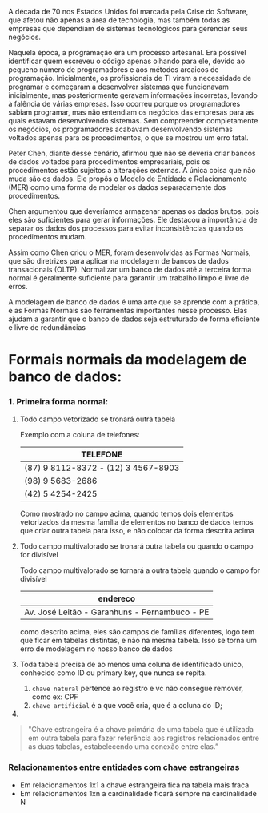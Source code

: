 A década de 70 nos Estados Unidos foi marcada pela Crise do Software, que afetou não apenas a área de tecnologia, mas também todas as empresas que dependiam de sistemas tecnológicos para gerenciar seus negócios.

Naquela época, a programação era um processo artesanal. Era possível identificar quem escreveu o código apenas olhando para ele, devido ao pequeno número de programadores e aos métodos arcaicos de programação. Inicialmente, os profissionais de TI viram a necessidade de programar e começaram a desenvolver sistemas que funcionavam inicialmente, mas posteriormente geravam informações incorretas, levando à falência de várias empresas. Isso ocorreu porque os programadores sabiam programar, mas não entendiam os negócios das empresas para as quais estavam desenvolvendo sistemas. Sem compreender completamente os negócios, os programadores acabavam desenvolvendo sistemas voltados apenas para os procedimentos, o que se mostrou um erro fatal.

Peter Chen, diante desse cenário, afirmou que não se deveria criar bancos de dados voltados para procedimentos empresariais, pois os procedimentos estão sujeitos a alterações externas. A única coisa que não muda são os dados. Ele propôs o Modelo de Entidade e Relacionamento (MER) como uma forma de modelar os dados separadamente dos procedimentos.

Chen argumentou que deveríamos armazenar apenas os dados brutos, pois eles são suficientes para gerar informações. Ele destacou a importância de separar os dados dos processos para evitar inconsistências quando os procedimentos mudam.

Assim como Chen criou o MER, foram desenvolvidas as Formas Normais, que são diretrizes para aplicar na modelagem de bancos de dados transacionais (OLTP). Normalizar um banco de dados até a terceira forma normal é geralmente suficiente para garantir um trabalho limpo e livre de erros.

A modelagem de banco de dados é uma arte que se aprende com a prática, e as Formas Normais são ferramentas importantes nesse processo. Elas ajudam a garantir que o banco de dados seja estruturado de forma eficiente e livre de redundâncias

# Formais normais da modelagem de banco de dados:

### 1. Primeira forma normal:

1. Todo campo vetorizado se tronará outra tabela
    
    Exemplo com a coluna de telefones:
    
    | TELEFONE |
    | --- |
    | (87) 9 8112-8372 - (12) 3 4567-8903 |
    | (98) 9 5683-2686 |
    | (42) 5 4254-2425 |
    
    Como mostrado no campo acima, quando temos dois elementos vetorizados da mesma família de elementos no banco de dados temos que criar outra tabela para isso, e não colocar da forma descrita acima
    
2. Todo campo multivalorado se tronará outra tabela ou quando o campo for divisível 
    
    Todo campo multivalorado se tornará a outra tabela quando o campo for divisível 
    
    | endereco |
    | --- |
    | Av. José Leitão - Garanhuns - Pernambuco - PE |
    
    como descrito acima, eles são campos de famílias diferentes, logo tem que ficar em tabelas distintas, e não na mesma tabela. Isso se torna um erro de modelagem no nosso banco de dados 
    

1. Toda tabela precisa de ao menos uma coluna de identificado único, conhecido como ID ou primary key, que nunca se repita.
    1. `chave natural` pertence ao registro e vc não consegue remover, como ex: CPF
    2. `chave artificial` é a que você cria, que é a coluna do ID;
2. 

> "Chave estrangeira é a chave primária de uma tabela que é utilizada em outra tabela para fazer referência aos registros relacionados entre as duas tabelas, estabelecendo uma conexão entre elas.”
> 

### Relacionamentos entre entidades com chave estrangeiras

- Em relacionamentos 1x1 a chave estrangeira fica na tabela mais fraca
- Em relacionamentos 1xn a cardinalidade ficará sempre na cardinalidade N